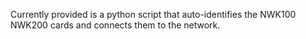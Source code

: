 Currently provided is a python script that auto-identifies the NWK100 NWK200 cards and connects them to the network.